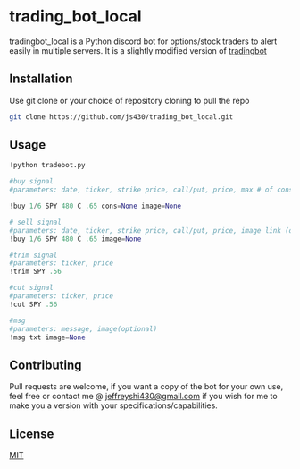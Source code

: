 # trading_bot_local

tradingbot_local is a Python discord bot for options/stock traders to alert easily in multiple servers.
It is a slightly modified version of [tradingbot](https://github.com/js430/tradingbot.git)
## Installation

Use git clone or your choice of repository cloning to pull the repo

```bash
git clone https://github.com/js430/trading_bot_local.git
```

## Usage

```python
!python tradebot.py

#buy signal
#parameters: date, ticker, strike price, call/put, price, max # of cons (optional), image link (optional)

!buy 1/6 SPY 480 C .65 cons=None image=None

# sell signal
#parameters: date, ticker, strike price, call/put, price, image link (optional)
!buy 1/6 SPY 480 C .65 image=None

#trim signal
#parameters: ticker, price
!trim SPY .56

#cut signal
#parameters: ticker, price
!cut SPY .56

#msg
#parameters: message, image(optional)
!msg txt image=None

```

## Contributing
Pull requests are welcome, if you want a copy of the bot for your own use, feel free or contact me @ jeffreyshi430@gmail.com if you wish for me to make you a version with your
specifications/capabilities.

## License
[MIT](https://choosealicense.com/licenses/mit/)